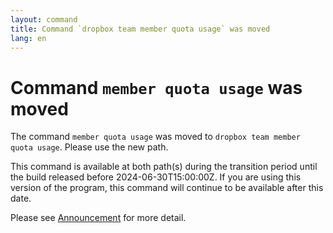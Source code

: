 ```yaml
---
layout: command
title: Command `dropbox team member quota usage` was moved
lang: en
---
```


# Command `member quota usage` was moved

The command `member quota usage` was moved to `dropbox team member quota usage`. Please use the new path.

This command is available at both path(s) during the transition period until the build released before 2024-06-30T15:00:00Z. If you are using this version of the program, this command will continue to be available after this date.

Please see [Announcement](https://github.com/watermint/toolbox/discussions/799) for more detail.


